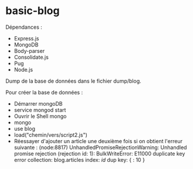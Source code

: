 # basic-blog

Dépendances :

 - Express.js
 - MongoDB
 - Body-parser
 - Consolidate.js
 - Pug
 - Node.js

Dump de la base de données dans le fichier dump/blog.

Pour créer la base de données :

 - Démarrer mongoDB
  - service mongod start
  - Ouvrir le Shell mongo
   - mongo
   - use blog
   - load("chemin/vers/script2.js")
   - Réessayer d'ajouter un article une deuxième fois si on obtient l'erreur suivante : (node:8817) UnhandledPromiseRejectionWarning: Unhandled   promise rejection (rejection id: 1): BulkWriteError: E11000 duplicate key error collection: blog.articles index: _id_ dup key: { : 10 }
  



 
 

